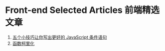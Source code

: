 # Front-end Selected Articles 前端精选文章

1. [五个小技巧让你写出更好的 JavaScript 条件语句](https://juejin.im/post/5bb9e3085188255c352d7326)
2. [函数柯里化](https://hackernoon.com/currying-in-js-d9ddc64f162e)
